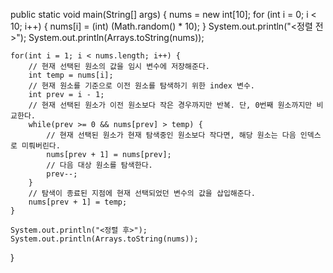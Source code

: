 public static void main(String[] args) {
	nums = new int[10];
	for (int i = 0; i < 10; i++) {
		nums[i] = (int) (Math.random() * 10);
	}
	System.out.println("<정렬 전>");
	System.out.println(Arrays.toString(nums));
	
	for(int i = 1; i < nums.length; i++) {
		// 현재 선택된 원소의 값을 임시 변수에 저장해준다.
		int temp = nums[i];
		// 현재 원소를 기준으로 이전 원소를 탐색하기 위한 index 변수.
		int prev = i - 1;
		// 현재 선택된 원소가 이전 원소보다 작은 경우까지만 반복. 단, 0번째 원소까지만 비교한다.
		while(prev >= 0 && nums[prev] > temp) {
			// 현재 선택된 원소가 현재 탐색중인 원소보다 작다면, 해당 원소는 다음 인덱스로 미뤄버린다.
			nums[prev + 1] = nums[prev];
			// 다음 대상 원소를 탐색한다.
			prev--;
		}
		// 탐색이 종료된 지점에 현재 선택되었던 변수의 값을 삽입해준다.
		nums[prev + 1] = temp;
	}
	
	System.out.println("<정렬 후>");
	System.out.println(Arrays.toString(nums));
}
